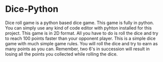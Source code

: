 # Dice-Python
Dice roll game is a python based dice game. This game is fully in 
python. You can simply use any kind of code editor with pyhton installed for 
this project. This game is in 2D format. All you have to do is roll the dice and 
try to reach 100 points faster than your opponent player. This is a simple dice game with 
much simple game rules. You will roll the dice and try to earn as many points as you can. 
Remember, two 6's in succession will result in losing all the points you collected while 
rolling the dice.
